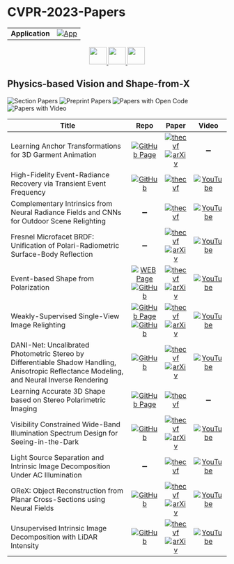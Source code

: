 # CVPR-2023-Papers

<table>
    <tr>
        <td><strong>Application</strong></td>
        <td>
            <a href="https://huggingface.co/spaces/DmitryRyumin/NewEraAI-Papers" style="float:left;">
                <img src="https://img.shields.io/badge/🤗-NewEraAI--Papers-FFD21F.svg" alt="App" />
            </a>
        </td>
    </tr>
</table>

<div align="center">
  <a href="https://github.com/DmitryRyumin/CVPR-2023-Papers/blob/main/sections/machine-learning-other-than-deep-learning.md">
    <img src="https://cdn.jsdelivr.net/gh/DmitryRyumin/NewEraAI-Papers@main/images/left.svg" width="40" alt="" />
  </a>
  <a href="https://github.com/DmitryRyumin/CVPR-2023-Papers/">
    <img src="https://cdn.jsdelivr.net/gh/DmitryRyumin/NewEraAI-Papers@main/images/home.svg" width="40" alt="" />
  </a>
  <a href="https://github.com/DmitryRyumin/CVPR-2023-Papers/blob/main/sections/biometrics.md">
    <img src="https://cdn.jsdelivr.net/gh/DmitryRyumin/NewEraAI-Papers@main/images/right.svg" width="40" alt="" />
  </a>
</div>

## Physics-based Vision and Shape-from-X

![Section Papers](https://img.shields.io/badge/Section%20Papers-12-42BA16) ![Preprint Papers](https://img.shields.io/badge/Preprint%20Papers-8-b31b1b) ![Papers with Open Code](https://img.shields.io/badge/Papers%20with%20Open%20Code-7-1D7FBF) ![Papers with Video](https://img.shields.io/badge/Papers%20with%20Video-10-FF0000)

| **Title** | **Repo** | **Paper** | **Video** |
|-----------|:--------:|:---------:|:---------:|
| Learning Anchor Transformations for 3D Garment Animation | [![GitHub Page](https://img.shields.io/badge/GitHub-Page-159957.svg)](https://semanticdh.github.io/AnchorDEF/) | [![thecvf](https://img.shields.io/badge/pdf-thecvf-7395C5.svg)](https://openaccess.thecvf.com//content/CVPR2023/papers/Zhao_Learning_Anchor_Transformations_for_3D_Garment_Animation_CVPR_2023_paper.pdf) <br /> [![arXiv](https://img.shields.io/badge/arXiv-2304.00761-b31b1b.svg)](http://arxiv.org/abs/2304.00761) | :heavy_minus_sign: |
| High-Fidelity Event-Radiance Recovery via Transient Event Frequency | [![GitHub](https://img.shields.io/github/stars/hjynwa/TEF?style=flat)](https://github.com/hjynwa/TEF) | [![thecvf](https://img.shields.io/badge/pdf-thecvf-7395C5.svg)](https://openaccess.thecvf.com//content/CVPR2023/papers/Han_High-Fidelity_Event-Radiance_Recovery_via_Transient_Event_Frequency_CVPR_2023_paper.pdf) | [![YouTube](https://img.shields.io/badge/YouTube-%23FF0000.svg?style=for-the-badge&logo=YouTube&logoColor=white)](https://www.youtube.com/watch?v=wf138eAoazE) |
| Complementary Intrinsics from Neural Radiance Fields and CNNs for Outdoor Scene Relighting | :heavy_minus_sign: |[![thecvf](https://img.shields.io/badge/pdf-thecvf-7395C5.svg)](https://openaccess.thecvf.com//content/CVPR2023/papers/Yang_Complementary_Intrinsics_From_Neural_Radiance_Fields_and_CNNs_for_Outdoor_CVPR_2023_paper.pdf) | [![YouTube](https://img.shields.io/badge/YouTube-%23FF0000.svg?style=for-the-badge&logo=YouTube&logoColor=white)](https://www.youtube.com/watch?v=88DIFRZlPDE) |
| Fresnel Microfacet BRDF: Unification of Polari-Radiometric Surface-Body Reflection | :heavy_minus_sign: | [![thecvf](https://img.shields.io/badge/pdf-thecvf-7395C5.svg)](https://openaccess.thecvf.com//content/CVPR2023/papers/Ichikawa_Fresnel_Microfacet_BRDF_Unification_of_Polari-Radiometric_Surface-Body_Reflection_CVPR_2023_paper.pdf) <br /> [![arXiv](https://img.shields.io/badge/arXiv-2212.04483-b31b1b.svg)](http://arxiv.org/abs/2212.04483) | [![YouTube](https://img.shields.io/badge/YouTube-%23FF0000.svg?style=for-the-badge&logo=YouTube&logoColor=white)](https://www.youtube.com/watch?v=BYyDM-6s3Jc) |
| Event-based Shape from Polarization | [![WEB Page](https://img.shields.io/badge/WEB-Page-159957.svg)](https://rpg.ifi.uzh.ch/esfp.html) <br /> [![GitHub](https://img.shields.io/github/stars/uzh-rpg/esfp?style=flat)](https://github.com/uzh-rpg/esfp) | [![thecvf](https://img.shields.io/badge/pdf-thecvf-7395C5.svg)](https://openaccess.thecvf.com//content/CVPR2023/papers/Muglikar_Event-Based_Shape_From_Polarization_CVPR_2023_paper.pdf) <br /> [![arXiv](https://img.shields.io/badge/arXiv-2301.06855-b31b1b.svg)](http://arxiv.org/abs/2301.06855) | [![YouTube](https://img.shields.io/badge/YouTube-%23FF0000.svg?style=for-the-badge&logo=YouTube&logoColor=white)](https://m.youtube.com/watch?v=sF3Ue2Zkpec&pp=ygUJI2N2cHIyMDI0) |
| Weakly-Supervised Single-View Image Relighting | [![GitHub Page](https://img.shields.io/badge/GitHub-Page-159957.svg)](https://renjiaoyi.github.io/relighting/) <br /> [![GitHub](https://img.shields.io/github/stars/renjiaoyi/imagerelighting?style=flat)](https://github.com/renjiaoyi/imagerelighting) | [![thecvf](https://img.shields.io/badge/pdf-thecvf-7395C5.svg)](https://openaccess.thecvf.com//content/CVPR2023/papers/Yi_Weakly-Supervised_Single-View_Image_Relighting_CVPR_2023_paper.pdf) <br /> [![arXiv](https://img.shields.io/badge/arXiv-2303.13852-b31b1b.svg)](http://arxiv.org/abs/2303.13852) | [![YouTube](https://img.shields.io/badge/YouTube-%23FF0000.svg?style=for-the-badge&logo=YouTube&logoColor=white)](https://www.youtube.com/watch?v=LetskpBfOjM) |
| DANI-Net: Uncalibrated Photometric Stereo by Differentiable Shadow Handling, Anisotropic Reflectance Modeling, and Neural Inverse Rendering | [![GitHub](https://img.shields.io/github/stars/LMozart/CVPR2023-DANI-Net?style=flat)](https://github.com/LMozart/CVPR2023-DANI-Net) | [![thecvf](https://img.shields.io/badge/pdf-thecvf-7395C5.svg)](https://openaccess.thecvf.com//content/CVPR2023/papers/Li_DANI-Net_Uncalibrated_Photometric_Stereo_by_Differentiable_Shadow_Handling_Anisotropic_Reflectance_CVPR_2023_paper.pdf) <br /> [![arXiv](https://img.shields.io/badge/arXiv-2303.15101-b31b1b.svg)](https://arxiv.org/abs/2303.15101) | [![YouTube](https://img.shields.io/badge/YouTube-%23FF0000.svg?style=for-the-badge&logo=YouTube&logoColor=white)](https://www.youtube.com/watch?v=4HSLZi7bfPA) |
| Learning Accurate 3D Shape based on Stereo Polarimetric Imaging | [![GitHub Page](https://img.shields.io/badge/GitHub-Page-159957.svg)](https://tyhuang98.github.io/learn_stereo_sfp/) | [![thecvf](https://img.shields.io/badge/pdf-thecvf-7395C5.svg)](https://openaccess.thecvf.com//content/CVPR2023/papers/Huang_Learning_Accurate_3D_Shape_Based_on_Stereo_Polarimetric_Imaging_CVPR_2023_paper.pdf) | :heavy_minus_sign: |
| Visibility Constrained Wide-Band Illumination Spectrum Design for Seeing-in-the-Dark | [![GitHub](https://img.shields.io/github/stars/MyNiuuu/VCSD?style=flat)](https://github.com/MyNiuuu/VCSD) | [![thecvf](https://img.shields.io/badge/pdf-thecvf-7395C5.svg)](https://openaccess.thecvf.com//content/CVPR2023/papers/Niu_Visibility_Constrained_Wide-Band_Illumination_Spectrum_Design_for_Seeing-in-the-Dark_CVPR_2023_paper.pdf) <br /> [![arXiv](https://img.shields.io/badge/arXiv-2303.11642-b31b1b.svg)](http://arxiv.org/abs/2303.11642) | [![YouTube](https://img.shields.io/badge/YouTube-%23FF0000.svg?style=for-the-badge&logo=YouTube&logoColor=white)](https://www.youtube.com/watch?v=M91Ag6vW9nw) |
| Light Source Separation and Intrinsic Image Decomposition Under AC Illumination | :heavy_minus_sign: | [![thecvf](https://img.shields.io/badge/pdf-thecvf-7395C5.svg)](https://openaccess.thecvf.com//content/CVPR2023/papers/Yoshida_Light_Source_Separation_and_Intrinsic_Image_Decomposition_Under_AC_Illumination_CVPR_2023_paper.pdf) | [![YouTube](https://img.shields.io/badge/YouTube-%23FF0000.svg?style=for-the-badge&logo=YouTube&logoColor=white)](https://www.youtube.com/watch?v=v8TjCzoI97s) |
| OReX: Object Reconstruction from Planar Cross-Sections using Neural Fields | [![GitHub](https://img.shields.io/github/stars/haimsaw/OReX?style=flat)](https://github.com/haimsaw/OReX) | [![thecvf](https://img.shields.io/badge/pdf-thecvf-7395C5.svg)](https://openaccess.thecvf.com//content/CVPR2023/papers/Sawdayee_OReX_Object_Reconstruction_From_Planar_Cross-Sections_Using_Neural_Fields_CVPR_2023_paper.pdf) <br /> [![arXiv](https://img.shields.io/badge/arXiv-2211.12886-b31b1b.svg)](http://arxiv.org/abs/2211.12886) | [![YouTube](https://img.shields.io/badge/YouTube-%23FF0000.svg?style=for-the-badge&logo=YouTube&logoColor=white)](https://www.youtube.com/watch?v=2IZKlqUZK4Q) |
| Unsupervised Intrinsic Image Decomposition with LiDAR Intensity | [![GitHub](https://img.shields.io/github/stars/ntthilab-cv/NTT-intrinsic-dataset?style=flat)](https://github.com/ntthilab-cv/NTT-intrinsic-dataset) | [![thecvf](https://img.shields.io/badge/pdf-thecvf-7395C5.svg)](https://openaccess.thecvf.com//content/CVPR2023/papers/Sato_Unsupervised_Intrinsic_Image_Decomposition_With_LiDAR_Intensity_CVPR_2023_paper.pdf) <br /> [![arXiv](https://img.shields.io/badge/arXiv-2303.10820-b31b1b.svg)](http://arxiv.org/abs/2303.10820) | [![YouTube](https://img.shields.io/badge/YouTube-%23FF0000.svg?style=for-the-badge&logo=YouTube&logoColor=white)](https://www.youtube.com/watch?v=AoNh79glieU) |
